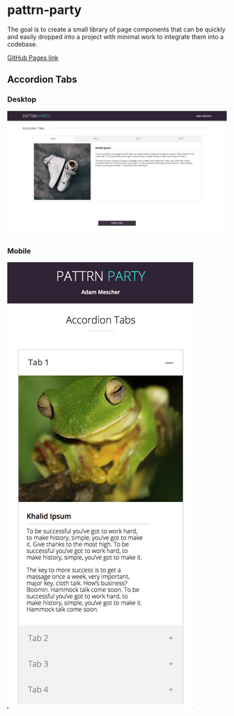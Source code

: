 # pattrn-party

The goal is to create a small library of page components that can be quickly and easily dropped into a project with minimal work to integrate them into a codebase.

[GitHub Pages link](https://adammescher.github.io/pattrn-party/.)

## Accordion Tabs

### Desktop

![](https://github.com/AdamMescher/pattrn-party/blob/master/assets/images/pattrnPartySS-1.png)

### Mobile

![](https://github.com/AdamMescher/pattrn-party/blob/master/assets/images/pattrnPartySS-1-mobile.png)
